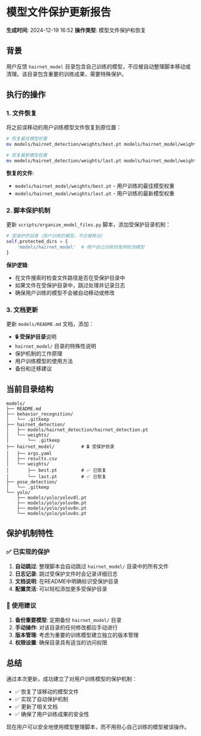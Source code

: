 # 模型文件保护更新报告

**生成时间**: 2024-12-19 16:52
**操作类型**: 模型文件保护和恢复

## 背景

用户反馈 `hairnet_model` 目录包含自己训练的模型，不应被自动整理脚本移动或清理。该目录包含重要的训练成果，需要特殊保护。

## 执行的操作

### 1. 文件恢复

将之前误移动的用户训练模型文件恢复到原位置：

```bash
# 恢复最佳模型权重
mv models/hairnet_detection/weights/best.pt models/hairnet_model/weights/

# 恢复最新模型权重
mv models/hairnet_detection/weights/last.pt models/hairnet_model/weights/
```

**恢复的文件**:
- `models/hairnet_model/weights/best.pt` - 用户训练的最佳模型权重
- `models/hairnet_model/weights/last.pt` - 用户训练的最新模型权重

### 2. 脚本保护机制

更新 `scripts/organize_model_files.py` 脚本，添加受保护目录机制：

```python
# 受保护的目录（用户训练的模型，不应被移动）
self.protected_dirs = {
    'models/hairnet_model'  # 用户自己训练的发网检测模型
}
```

**保护逻辑**:
- 在文件搜索时检查文件路径是否在受保护目录中
- 如果文件在受保护目录中，跳过处理并记录日志
- 确保用户训练的模型不会被自动移动或修改

### 3. 文档更新

更新 `models/README.md` 文档，添加：

- **🔒 受保护目录**说明
- `hairnet_model/` 目录的特殊性说明
- 保护机制的工作原理
- 用户训练模型的使用方法
- 备份和迁移建议

## 当前目录结构

```
models/
├── README.md
├── behavior_recognition/
│   └── .gitkeep
├── hairnet_detection/
│   ├── models/hairnet_detection/hairnet_detection.pt
│   └── weights/
│       └── .gitkeep
├── hairnet_model/          # 🔒 受保护目录
│   ├── args.yaml
│   ├── results.csv
│   └── weights/
│       ├── best.pt         # ✅ 已恢复
│       └── last.pt         # ✅ 已恢复
├── pose_detection/
│   └── .gitkeep
└── yolo/
    ├── models/yolo/yolov8l.pt
    ├── models/yolo/yolov8m.pt
    ├── models/yolo/yolov8n.pt
    └── models/yolo/yolov8s.pt
```

## 保护机制特性

### ✅ 已实现的保护

1. **自动跳过**: 整理脚本会自动跳过 `hairnet_model/` 目录中的所有文件
2. **日志记录**: 跳过受保护文件时会记录详细日志
3. **文档说明**: 在README中明确标识受保护目录
4. **配置灵活**: 可以轻松添加更多受保护目录

### 🔧 使用建议

1. **备份重要模型**: 定期备份 `hairnet_model/` 目录
2. **手动操作**: 对该目录的任何修改都应手动进行
3. **版本管理**: 考虑为重要的训练模型建立独立的版本管理
4. **权限设置**: 确保目录具有适当的访问权限

## 总结

通过本次更新，成功建立了对用户训练模型的保护机制：

- ✅ 恢复了误移动的模型文件
- ✅ 实现了自动保护机制
- ✅ 更新了相关文档
- ✅ 确保了用户训练成果的安全性

现在用户可以安全地使用模型整理脚本，而不用担心自己训练的模型被误操作。
